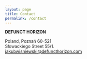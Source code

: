 ```yaml
---
layout: page
title: Contact
permalink: /contact
---
```


<strong>DEFUNCT HORIZON</strong>

Poland, Poznań 60-521 <br>
Słowackiego Street 55/1. <br>
<i class="fa fa-envelope" aria-hidden="true"></i><a href="mailto:jakubwisniewski@defuncthorizon.com" target="_blank">jakubwisniewski@defuncthorizon.com</a>

